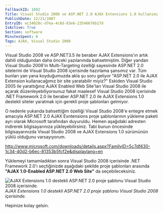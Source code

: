 ```yaml
---
FallbackID: 1892
Title: Visual Studio 2008 ve ASP.NET 2.0 AJAX Extensions 1.0 kullanımı
PublishDate: 12/21/2007
EntryID: ec34028c-d7ea-4c8d-83e6-23546676b17d
IsActive: True
Section: software
MinutesSpent: 0
Tags: AJAX, Visual Studio 2008
---
```

Visual Studio 2008 ve ASP.NET3.5 ile beraber AJAX Extensions'ın artık
dahili olduğundan daha önceki yazılarımda bahsetmiştim. Diğer yandan
Visual Studio 2008'in Multi-Targeting özelliği sayesinde ASP.NET 2.0
sitelerini de Visual Studio 2008 içerisinde hazırlama şansımız var. Tüm
bunları yan yana koyduğumuzda akla şu soru geliyor "ASP.NET 2.0 ile AJAX
Extension kullanacağımız bir site yaratabilir miyiz?" Eskiden Visual
Studio 2005 ile yarattığınız AJAX Enabled Web Site'ları Visual Studio
2008 ile açarak düzenleyebiliyorsunuz fakat maalesef Visual Studio 2008
içerisinde .NET Framework 2.0 ile beraber ASP.NET 2.0 ile AJAX
Extensions 1.0 destekli siteler yaratmak için gerekli proje şablonları
gelmiyor.

O nedenle yukarıda bahsettiğim özelliği Visual Studio 2008'e entegre
etmek amacıyla ASP.NET 2.0 AJAX Exntensions proje şablonlarının yükleme
paketi ayrı olarak Microsoft tarafından duyuruldu. Hemen aşağıdaki
adresten indirerek bilgisayarınıza yükleyebilirsiniz. Tabi bunun
öncesinde bilgisayarınızda Visual Studio 2008 ve AJAX Extensions 1.0
sürümünün yüklü olduğunu varsayıyorum.

<http://www.microsoft.com/downloads/details.aspx?FamilyID=5c7df430-1c34-40d2-b6ec-81353b5fcf2e&displaylang=en>

Yüklemeyi tamamladıktan sonra Visual Studio 2008 içerisinde .NET
Framework 2.0'ı seçtiğinizde aşağıdaki şekilde proje şablonları arasında
**"AJAX 1.0-Enabled ASP.NET 2.0 Web Site"** da seçebileceksiniz.

![AJAX Extensions 1.0 destekli ASP.NET 2.0 proje şablonu Visual Studio
2008
içerisinde.](http://cdn.daron.yondem.com/assets/1892/20122007_1.png)\
*AJAX Extensions 1.0 destekli ASP.NET 2.0 proje şablonu Visual Studio
2008 içerisinde.*

Hepinize kolay gelsin.


